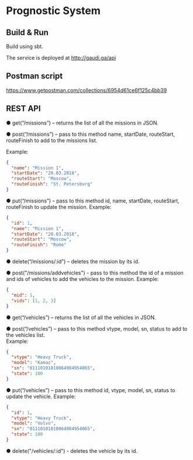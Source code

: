 # Prognostic System #

## Build & Run ##
Build using sbt.

The service is deployed at http://gaudi.ga/api

## Postman script ##
https://www.getpostman.com/collections/6954d61ce6f125c4bb39

## REST API ##

●	get(“/missions”) – returns the list of all the missions in JSON.

●	post(“/missions”) – pass to this method name, startDate, routeStart, routeFinish to add to the missions list.

Example:
```json
{
  "name": "Mission 1",
  "startDate": "20.03.2018",
  "routeStart": "Moscow",
  "routeFinish": "St. Petersburg"
}
```

●	put(“/missions”) – pass to this method id, name, startDate, routeStart, routeFinish to update the mission.
Example:
```json
{
  "id": 1,
  "name": "Mission 1",
  "startDate": "20.03.2018",
  "routeStart": "Moscow",
  "routeFinish": "Rome"
}
```
●	delete(“/missions/:id”) – deletes the mission by its id.

●	post("/missions/addvehicles") - pass to this method the id of a mission and ids of vehicles to add the vehicles to the mission.
Example:
```json
{
  "mid": 1,
  "vids": [1, 2, 3]
}
```

●	get(“/vehicles”) – returns the list of all the vehicles in JSON.

●	post(“/vehicles”) – pass to this method vtype, model, sn, status to add to the vehicles list.  
Example:
```json
{
  "vtype": "Heavy Truck",
  "model": "Kamaz",
  "sn": "01110101010064984954065",
  "state": 100
}
```
●	put(“/vehicles”) – pass to this method id, vtype, model, sn, status to update the vehicle.
Example:
```json
{
  "id": 1,
  "vtype": "Heavy Truck",
  "model": "Volvo",
  "sn": "01110101010064984954065",
  "state": 100
}
```
●	delete("/vehicles/:id") - deletes the vehicle by its id.